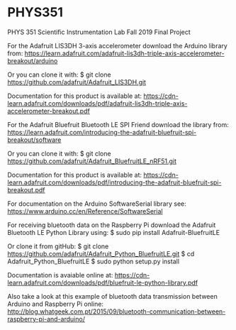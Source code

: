 # PHYS351
PHYS 351 Scientific Instrumentation Lab Fall 2019 Final Project

For the Adafruit LIS3DH 3-axis accelerometer download the Arduino library from:
https://learn.adafruit.com/adafruit-lis3dh-triple-axis-accelerometer-breakout/arduino

Or you can clone it with:
$ git clone https://github.com/adafruit/Adafruit_LIS3DH.git

Documentation for this product is available at:
https://cdn-learn.adafruit.com/downloads/pdf/adafruit-lis3dh-triple-axis-accelerometer-breakout.pdf

For the Adafruit Bluefruit Bluetooth LE SPI Friend download the library from:
https://learn.adafruit.com/introducing-the-adafruit-bluefruit-spi-breakout/software

Or you can clone it with:
$ git clone https://github.com/adafruit/Adafruit_BluefruitLE_nRF51.git

Documentation for this product is available at:
https://cdn-learn.adafruit.com/downloads/pdf/introducing-the-adafruit-bluefruit-spi-breakout.pdf

For documentation on the Arduino SoftwareSerial library see:
https://www.arduino.cc/en/Reference/SoftwareSerial

For receiving bluetooth data on the Raspberry Pi download the Adafruit Bluetooth LE Python Library using:
$ sudo pip install Adafruit-BluefruitLE

Or clone it from gitHub:
$ git clone https://github.com/adafruit/Adafruit_Python_BluefruitLE.git
$ cd Adafruit_Python_BluefruitLE
$ sudo python setup.py install

Documentation is avaiable online at:
https://cdn-learn.adafruit.com/downloads/pdf/bluefruit-le-python-library.pdf

Also take a look at this example of bluetooth data transmission between Arduino and Raspberry Pi online:
http://blog.whatgeek.com.pt/2015/09/bluetooth-communication-between-raspberry-pi-and-arduino/
